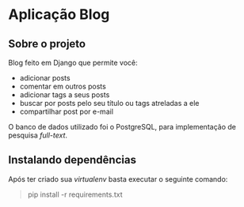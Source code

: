 # Aplicação Blog

## Sobre o projeto
Blog feito em Django que permite você:
  -  adicionar posts
  -  comentar em outros posts
  -  adicionar tags a seus posts
  -  buscar por posts pelo seu título ou tags atreladas a ele
  -  compartilhar post por e-mail

O banco de dados utilizado foi o PostgreSQL, para implementação de pesquisa *full-text*.

## Instalando dependências
Após ter criado sua *virtualenv* basta executar o seguinte comando:
> pip install -r requirements.txt

